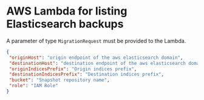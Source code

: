 # AWS Lambda for listing Elasticsearch backups

  A parameter of type `MigrationRequest` must be provided to the Lambda.

```json
{
 "originHost": "origin endpoint of the aws elasticsearch domain",
 "destinationHost": "destination endpoint of the aws elasticsearch domain",
 "originIndicesPrefix": "Origin indices prefix",
 "destinationIndicesPrefix": "Destination indices prefix",
 "bucket": "Snapshot repository name",
 "role": "IAM Role"
}
```